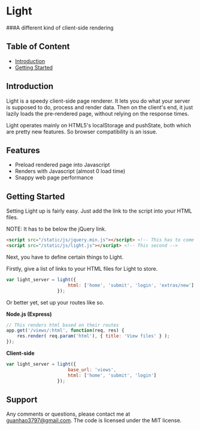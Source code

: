 Light
=====
###A different kind of client-side rendering

Table of Content
----------------
- [Introduction](#intro)
- [Getting Started](#start)

Introduction <a name='intro'></a>
------------
Light is a speedy client-side page renderer. It lets you do what your server is supposed to do, process and render data. Then on the client's end, it just lazily loads the pre-rendered page, without relying on the response times.

Light operates mainly on HTML5's localStorage and pushState, both which are pretty new features. So browser compatibility is an issue.

Features <a name='features'></a>
--------
- Preload rendered page into Javascript
- Renders with Javascript (almost 0 load time)
- Snappy web page performance

Getting Started <a name='start'></a>
---------------
Setting Light up is fairly easy. Just add the link to the script into your HTML files. 

NOTE: It has to be below the jQuery link.
```html
<script src="/static/js/jquery.min.js"></script> <!-- This has to come first -->
<script src="/static/js/light.js"></script> <!-- This second -->
```

Next, you have to define certain things to Light.

Firstly, give a list of links to your HTML files for Light to store.
```javascript
var light_server = light({
                       html: ['home', 'submit', 'login', 'extras/new']
                   });
```
Or better yet, set up your routes like so.

**Node.js (Express)**
```javascript
// This renders html based on their routes
app.get('/views/:html', function(req, res) {
    res.render( req.param('html'), { title: 'View files' } );
});
```
**Client-side**
```javascript
var light_server = light({
                       base_url: 'views',
                       html: ['home', 'submit', 'login']
                   });
```

Support <a name='support'></a>
-------
Any comments or questions, please contact me at guanhao3797@gmail.com. The code is licensed under the MIT license.
